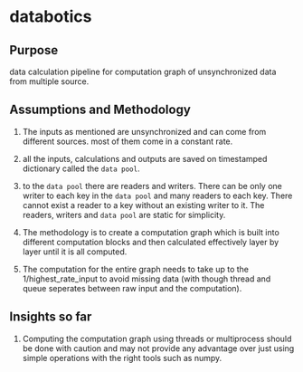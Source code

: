 # databotics

## Purpose 

data calculation pipeline for computation graph of unsynchronized data from multiple source. 

## Assumptions and Methodology 

1. The inputs as mentioned are unsynchronized and can come from different sources. most of them come in a constant rate. 

2. all the inputs, calculations and outputs are saved on timestamped dictionary called the `data pool`.  

3. to the `data pool` there are readers and writers. There can be only one writer to each key in the `data pool` and many readers to each key. There cannot exist a reader to a key without an existing writer to it. The readers, writers and `data pool` are static for simplicity. 

4. The methodology is to create a computation graph which is built into different computation blocks and then calculated effectively layer by layer until it is all computed. 

5. The computation for the entire graph needs to take up to the 1/highest_rate_input to avoid missing data  (with though thread and queue seperates between raw input and the computation). 

## Insights so far 

1. Computing the computation graph using threads or multiprocess should be done with caution and may not provide any advantage over just using simple operations with the right tools such as numpy. 




